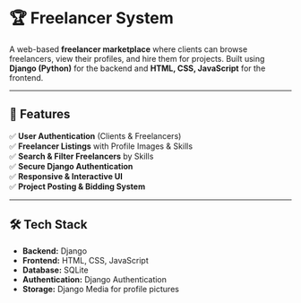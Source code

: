 # 🏆 **Freelancer System**

A web-based **freelancer marketplace** where clients can browse freelancers, view their profiles, and hire them for projects. Built using **Django (Python)** for the backend and **HTML, CSS, JavaScript** for the frontend.

---

## 📌 **Features**

✅ **User Authentication** (Clients & Freelancers)  
✅ **Freelancer Listings** with Profile Images & Skills  
✅ **Search & Filter Freelancers** by Skills  
✅ **Secure Django Authentication**  
✅ **Responsive & Interactive UI**  
✅ **Project Posting & Bidding System**

---

## 🛠️ **Tech Stack**

- **Backend:** Django  
- **Frontend:** HTML, CSS, JavaScript  
- **Database:**  SQLite  
- **Authentication:** Django Authentication  
- **Storage:** Django Media for profile pictures  
 
 
